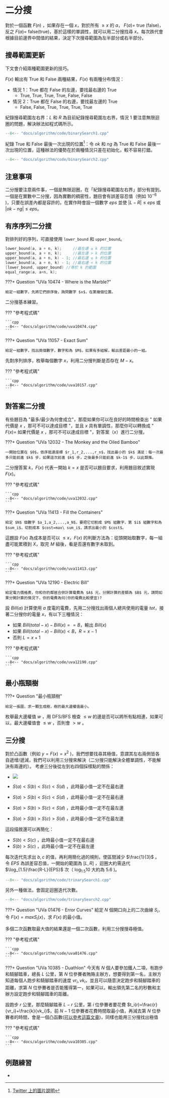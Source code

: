 # 二分搜

對於一個函數 $F(n)$ ，如果存在一個 $x$，對於所有 $\geq x$ 的 $a$， $F(a)=$ true (false)，反之 $F(a)=$ false(true)，基於這樣的單調性，就可以用二分搜找尋 $x$。每次跌代會根據目前邊界中間值的結果，決定下次搜尋範圍為左半部分或右半部分。

## 搜尋範圍更新

下文會介紹兩種範圍更新的技巧。

$F(x)$ 輸出有 True 和 False 兩種結果，$F(x)$ 有兩種分布情況：

- 情況 1：True 都在 False 的左邊，要找最右邊的 True
    - True, True, True, True, False, False
- 情況 2：True 都在 False 的右邊，要找最左邊的 True
    - False, False, True, True, True, True

紀錄搜尋範圍左右界：$L$ 和 $R$ 為目前紀錄搜尋範圍左右界，情況 1 要注意無限迴圈的問題，解決辦法如程式碼所示。

```cpp
--8<-- "docs/algorithm/code/binarySearch1.cpp"
```

紀錄 True 和 False 最後一次出現的位置[^1]：令 $ok$ 和 $ng$ 為 True 和 False 最後一次出現的位置，這種辦法的優勢在於兩種情況只差在初始化，較不容易打錯。

```cpp
--8<-- "docs/algorithm/code/binarySearch2.cpp"
```

## 注意事項

二分搜要注意兩件事，一個是無限迴圈，在「紀錄搜尋範圍左右界」部分有提到。一個是在實數中二分搜，因為實數的稠密性，題目會有誤差容忍值（例如 $10^{-6}$ )，只要在誤差內都是容許的，在實作時會設一個數字 $eps$ 並使 $|L-R|\le eps$ 或 $|ok-ng|\le eps$。

## 有序序列二分搜

對排列好的序列，可直接使用 `lower_bound` 和 `upper_bound`。

```cpp
lower_bound(a, a + n, k);     //最左邊 ≥ k 的位置
upper_bound(a, a + n, k);     //最左邊 > k 的位置
upper_bound(a, a + n, k) - 1; //最右邊 ≤ k 的位置
lower_bound(a, a + n, k) - 1; //最右邊 < k 的位置
[lower_bound, upper_bound) //等於 k 的範圍
equal_range(a, a+n, k);
```


???+ Question "UVa 10474 - Where is the Marble?"

    給定一組數字，先將它們排序後，詢問數字 $x$，在第幾個位置。

二分搜基本練習。

??? "參考程式碼"

    ```cpp
    --8<-- "docs/algorithm/code/uva10474.cpp"
    ```

???+ Question "UVa 11057 - Exact Sum"

    給定一組數字，找出兩個數字，數字和為 $M$，如果有多組解，輸出差距最小的一組。

先對序列排序，枚舉每個數字 $x$，利用二分搜判斷是否存在 $M-x$。

??? "參考程式碼"

    ```cpp
    --8<-- "docs/algorithm/code/uva10157.cpp"
    ```

## 對答案二分搜

有些題目為 "最多/最少為何會成立"，那麼如果你可以在良好的時間檢查出 " 如果代價是 $x$ ，那可不可以達成目標 "，並且 $x$ 具有單調性，那麼你可以轉換成 " $F(x)=$ 如果代價是 $x$ ，那可不可以達成目標 "，對答案（$x$）進行二分搜。

???+ Question "UVa 12032 - The Monkey and the Oiled Bamboo"

    一開始位置在 $0$，依序抵達座標 $r_1,r_2,...,r_n$，找出最小的 $k$ 滿足：每一次最多只能前進 $k$ 步，如果這次前進 $k$ 步，之後最多只能前進 $k-1$ 步，以此類推。

二分搜答案 $k$，$F(x)$ 代表一開始 $k=x$ 是否可以題目要求，利用題目敘述實現 $F(x)$。

??? "參考程式碼"

    ```cpp
    --8<-- "docs/algorithm/code/uva12032.cpp"
    ```

???+ Question "UVa 11413 - Fill the Containers"

    給定 $N$ 個數字 $a_1,a_2,...,a_N$，要把它切割成 $M$ 組數字，第 $i$ 組數字和為 $sum_i$，切割成本 $cost=max\ sum_i$，請求出最小的 $cost$。

這題設 $F(x)$ 為成本是否可以 $\le x$，$F(x)$ 的判斷方法為：從頭開始取數字，每一組盡可能累積到 $X$，取完 $M$ 組後，看是否還有數字未取到。

??? "參考程式碼"

    ```cpp
    --8<-- "docs/algorithm/code/uva11413.cpp"
    ```

???+ Question "UVa 12190 - Electric Bill"

    給定電力價格表，你和你的鄰居合併計算電費為 $A$ 元，分開計算的差額為 $B$ 元，請問如果分開計算的情況下，你的電費為何(你的電費比較便宜)?

設 $Bill(a)$ 計算使用 $a$ 度電的電費，先用二分搜找出兩個人總共使用的電量 $tot$，接著二分搜你的電量 $x$，有以下三種情況：

- 如果 $Bill(total-x)-Bill(x)==B$，輸出 $Bill(x)$
- 如果 $Bill(total-x)-Bill(x)<B$，$R=x-1$
- 否則 $L=x+1$ 

??? "參考程式碼"

    ```cpp
    --8<-- "docs/algorithm/code/uva12190.cpp"
    ```

## 最小瓶頸樹

???+ Question "最小瓶頸樹"

    給定一張圖，求一顆生成樹，樹的最大邊權值最小。

枚舉最大邊權值 $w$ ，用 DFS/BFS 檢查 $\leq w$ 的邊是否可以將所有點相連，如果可以，最大邊權值會 $\leq w$ ，否則會 $>w$ 。

## 三分搜

對於凸函數（例如 $y=F(x)=x^2$ )，我們想要找尋其極值，意謂其左右兩側皆各自遞增/遞減，我們可以利用三分搜來解決（二分搜只能解決全體單調性，不能解決有兩邊的）。
考慮三分後從左到右四個採樣點的關係：

- ![](images/trinarySearch.png)

-  $S(a) < S(b) < S(c) < S(d)$ ，此時最小值一定不在最右邊
-  $S(a) > S(b) < S(c) < S(d)$ ，此時最小值一定不在最右邊
-  $S(a) > S(b) > S(c) < S(d)$ ，此時最小值一定不在最左邊
-  $S(a) > S(b) > S(c) > S(d)$ ，此時最小值一定不在最左邊

這段描敘還可以再簡化：

-  $S(b) < S(c)$ ，此時最小值一定不在最右邊
-  $S(b) > S(c)$ ，此時最小值一定不在最左邊

每次迭代先求出 $b,c$ 的值，再利用簡化過的規則，使區間減少 $\frac{1}{3}$ 。令 $EPS$ 為誤差容忍值，一開始的範圍為 $[L,R]$ ，迴圈大約需迭代 $\log_{1.5}\frac{R-L}{EPS}$ 次（ $\log_{1.5}10$ 大約為 $5.6$ )。

```cpp
--8<-- "docs/algorithm/code/trinarySearch1.cpp"
```

另外一種做法，會固定迴圈迭代次數。

```cpp
--8<-- "docs/algorithm/code/trinarySearch2.cpp"
```

???+ Question "UVa 01476 - Error Curves"
    給定 $N$ 個開口向上的二次曲線 $S_i$，令 $F(x)=max{S_i(x)}$，求 $F(x)$ 的最小值。

多個二次函數取最大值的結果還是一個二次函數，利用三分搜搜尋極值。

??? "參考程式碼"

    ```cpp
    --8<-- "docs/algorithm/code/uva01476.cpp"
    ```

???+ Question "UVa 10385 - Duathlon"
    今天有 $N$ 個人要參加鐵人二項，有跑步和騎腳踏車，總長 $L$ 公里，第 $N$ 位參賽者賄賂主辦方，想要得到第一名，主辦方知道每個人跑步和騎腳踏車的速度 $vr_i,vk_i$，並且可以隨意決定跑步和騎腳踏車的距離，求第 $N$ 位參賽者是否能獲得第一，如果可以，輸出領先第二名的秒數和主辦方設定跑步和騎腳踏車的距離。

設跑步 $r$ 公里，那麼騎腳踏車 $L-r$ 公里，第 $i$ 位參賽者要花費 $t_i(r)=\frac{r}{vr_i}+\frac{k}{vk_i}$，前 $N-1$ 位參賽者花費時間取最小值，再減去第 $N$ 位參賽者的時間，會是一個凸函數([可以參考這篇文章](https://blog.csdn.net/mobius_strip/article/details/45629163))，同樣也能用三分搜找出極值

??? "參考程式碼"

    ```cpp
    --8<-- "docs/algorithm/code/uva10385.cpp"
    ```

## 例題練習

- [^1]: [Twitter 上的圖片說明](https://twitter.com/meguru_comp/status/697008509376835584?)